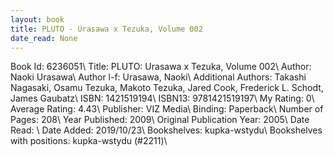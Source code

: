 ```yaml
---
layout: book
title: PLUTO - Urasawa x Tezuka, Volume 002
date_read: None
---
```


Book Id: 6236051\ 
Title: PLUTO: Urasawa x Tezuka, Volume 002\ 
Author: Naoki Urasawa\ 
Author l-f: Urasawa, Naoki\ 
Additional Authors: Takashi Nagasaki, Osamu Tezuka, Makoto Tezuka, Jared Cook, Frederick L. Schodt, James Gaubatz\ 
ISBN: 1421519194\ 
ISBN13: 9781421519197\ 
My Rating: 0\ 
Average Rating: 4.43\ 
Publisher: VIZ Media\ 
Binding: Paperback\ 
Number of Pages: 208\ 
Year Published: 2009\ 
Original Publication Year: 2005\ 
Date Read: \ 
Date Added: 2019/10/23\ 
Bookshelves: kupka-wstydu\ 
Bookshelves with positions: kupka-wstydu (#2211)\ 

